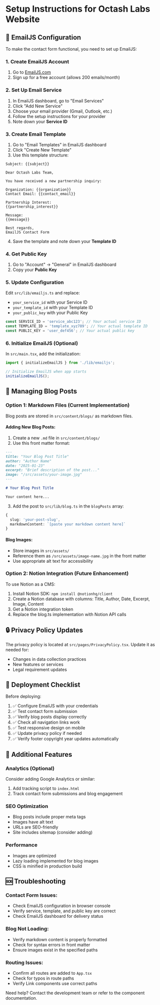 # Setup Instructions for Octash Labs Website

## 📧 EmailJS Configuration

To make the contact form functional, you need to set up EmailJS:

### 1. Create EmailJS Account
1. Go to [EmailJS.com](https://www.emailjs.com/)
2. Sign up for a free account (allows 200 emails/month)

### 2. Set Up Email Service
1. In EmailJS dashboard, go to "Email Services"
2. Click "Add New Service"
3. Choose your email provider (Gmail, Outlook, etc.)
4. Follow the setup instructions for your provider
5. Note down your **Service ID**

### 3. Create Email Template
1. Go to "Email Templates" in EmailJS dashboard
2. Click "Create New Template"
3. Use this template structure:

```
Subject: {{subject}}

Dear Octash Labs Team,

You have received a new partnership inquiry:

Organization: {{organization}}
Contact Email: {{contact_email}}

Partnership Interest:
{{partnership_interest}}

Message:
{{message}}

Best regards,
EmailJS Contact Form
```

4. Save the template and note down your **Template ID**

### 4. Get Public Key
1. Go to "Account" → "General" in EmailJS dashboard
2. Copy your **Public Key**

### 5. Update Configuration
Edit `src/lib/emailjs.ts` and replace:
- `your_service_id` with your Service ID
- `your_template_id` with your Template ID  
- `your_public_key` with your Public Key

```typescript
const SERVICE_ID = 'service_abc123'; // Your actual service ID
const TEMPLATE_ID = 'template_xyz789'; // Your actual template ID
const PUBLIC_KEY = 'user_def456'; // Your actual public key
```

### 6. Initialize EmailJS (Optional)
In `src/main.tsx`, add the initialization:

```typescript
import { initializeEmailJS } from './lib/emailjs';

// Initialize EmailJS when app starts
initializeEmailJS();
```

## 📝 Managing Blog Posts

### Option 1: Markdown Files (Current Implementation)
Blog posts are stored in `src/content/blogs/` as markdown files.

#### Adding New Blog Posts:
1. Create a new `.md` file in `src/content/blogs/`
2. Use this front matter format:

```markdown
---
title: "Your Blog Post Title"
author: "Author Name"
date: "2025-01-23"
excerpt: "Brief description of the post..."
image: "/src/assets/your-image.jpg"
---

# Your Blog Post Title

Your content here...
```

3. Add the post to `src/lib/blog.ts` in the `blogPosts` array:

```typescript
{
  slug: 'your-post-slug',
  markdownContent: `[paste your markdown content here]`
}
```

#### Blog Images:
- Store images in `src/assets/`
- Reference them as `/src/assets/image-name.jpg` in the front matter
- Use appropriate alt text for accessibility

### Option 2: Notion Integration (Future Enhancement)
To use Notion as a CMS:

1. Install Notion SDK: `npm install @notionhq/client`
2. Create a Notion database with columns: Title, Author, Date, Excerpt, Image, Content
3. Get a Notion integration token
4. Replace the blog.ts implementation with Notion API calls

## 🔒 Privacy Policy Updates

The privacy policy is located at `src/pages/PrivacyPolicy.tsx`. Update it as needed for:
- Changes in data collection practices
- New features or services
- Legal requirement updates

## 🚀 Deployment Checklist

Before deploying:

1. ✅ Configure EmailJS with your credentials
2. ✅ Test contact form submission
3. ✅ Verify blog posts display correctly
4. ✅ Check all navigation links work
5. ✅ Test responsive design on mobile
6. ✅ Update privacy policy if needed
7. ✅ Verify footer copyright year updates automatically

## 📱 Additional Features

### Analytics (Optional)
Consider adding Google Analytics or similar:
1. Add tracking script to `index.html`
2. Track contact form submissions and blog engagement

### SEO Optimization
- Blog posts include proper meta tags
- Images have alt text
- URLs are SEO-friendly
- Site includes sitemap (consider adding)

### Performance
- Images are optimized
- Lazy loading implemented for blog images
- CSS is minified in production build

## 🆘 Troubleshooting

### Contact Form Issues:
- Check EmailJS configuration in browser console
- Verify service, template, and public key are correct
- Check EmailJS dashboard for delivery status

### Blog Not Loading:
- Verify markdown content is properly formatted
- Check for syntax errors in front matter
- Ensure images exist in the specified paths

### Routing Issues:
- Confirm all routes are added to `App.tsx`
- Check for typos in route paths
- Verify Link components use correct paths

Need help? Contact the development team or refer to the component documentation.